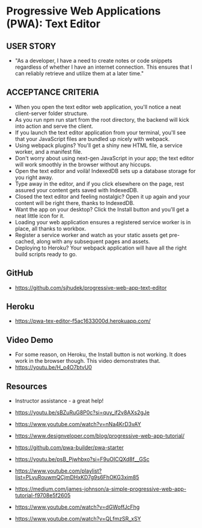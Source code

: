 # Progressive Web Applications (PWA): Text Editor

## USER STORY
- "As a developer, I have a need to create notes or code snippets regardless of whether I have an internet connection. This ensures that I can reliably retrieve and utilize them at a later time."
  
## ACCEPTANCE CRITERIA
- When you open the text editor web application, you'll notice a neat client-server folder structure.
- As you run npm run start from the root directory, the backend will kick into action and serve the client.
- If you launch the text editor application from your terminal, you'll see that your JavaScript files are bundled up nicely with webpack.
- Using webpack plugins? You'll get a shiny new HTML file, a service worker, and a manifest file.
- Don't worry about using next-gen JavaScript in your app; the text editor will work smoothly in the browser without any hiccups.
- Open the text editor and voilà! IndexedDB sets up a database storage for you right away.
- Type away in the editor, and if you click elsewhere on the page, rest assured your content gets saved with IndexedDB.
- Closed the text editor and feeling nostalgic? Open it up again and your content will be right there, thanks to IndexedDB.
- Want the app on your desktop? Click the Install button and you'll get a neat little icon for it.
- Loading your web application ensures a registered service worker is in place, all thanks to workbox.
- Register a service worker and watch as your static assets get pre-cached, along with any subsequent pages and assets.
- Deploying to Heroku? Your webpack application will have all the right build scripts ready to go.


## GitHub
- https://github.com/sjhudek/progressive-web-app-text-editor


## Heroku
- https://pwa-tex-editor-f5ac1633000d.herokuapp.com/

## Video Demo
- For some reason, on Heroku, the Install button is not working. It does work in the browser though. This video demonstrates that.
- https://youtu.be/H_o4O7btvU0

## Resources
- Instructor assistance - a great help!
  
- https://youtu.be/sBZuRuG8P0c?si=quy_if2v8AXs2gJe

- https://www.youtube.com/watch?v=nNa4KrD3vAY

- https://www.designveloper.com/blog/progressive-web-app-tutorial/

- https://github.com/pwa-builder/pwa-starter

- https://youtu.be/psB_Pjwhbxo?si=F9uOICQXd8f__GSc

- https://www.youtube.com/playlist?list=PLyuRouwmQCjmDHxKD7g9s6FhOKG3xim85

- https://medium.com/james-johnson/a-simple-progressive-web-app-tutorial-f9708e5f2605

- https://www.youtube.com/watch?v=dGWoffJcFhg

- https://www.youtube.com/watch?v=QLfmzSR_xSY